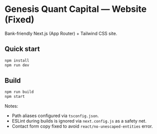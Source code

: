 # Genesis Quant Capital — Website (Fixed)

Bank-friendly Next.js (App Router) + Tailwind CSS site.

## Quick start
```bash
npm install
npm run dev
```

## Build
```bash
npm run build
npm start
```

Notes:
- Path aliases configured via `tsconfig.json`.
- ESLint during builds is ignored via `next.config.js` as a safety net.
- Contact form copy fixed to avoid `react/no-unescaped-entities` error.
